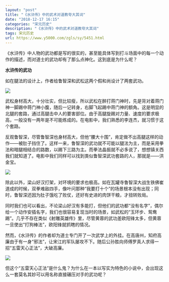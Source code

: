 ```yaml
---
layout: "post"
title: "《水浒传》中的武术对道教夸大其词"
date: "2018-12-17 16:15"
categories: "宋元历史"
description: "《水浒传》中的武术对道教夸大其词"
tags: 宋元历史
url: https://www.y5000.com/zgls/sy/5451.html
---
```






《水浒传》中人物的武功都是写的很实的，甚至能具体写到打斗场面中的每一个动作的描述，而对道士的武功却有了那么点神化。这到底是为什么呢？

**水浒传的武功**

如在腿法的设计上，作者给鲁智深和武松这两个假和尚设计了两套武功。

![](https://img.y5000.com/uploads/allimg/161118/8-16111Q1115C30.jpg)

武松身材高大，十分壮实，但比较瘦，所以武松在醉打蒋门神时，先是背对着蒋门神一脚踢中蒋门神小腹，随后一记转身，右脚飞起踢中蒋门神的额角。这是明显的北腿的套路，通过高腿击中人的要害部位。由于高腿旋踢对力量、速度的要求极高，一般没有一两年是不可能练成的。在电影中，我们熟悉的李连杰，就习惯于这个套路。

反观鲁智深，尽管鲁智深也身材高大，但他“腰大十围”，肯定做不出高腿这样的动作——被肚子挡住了。这样一来，鲁智深的武功就不可能以腿法为主，而是采用拳法和暗腿相结合的路数，以踢下三路为主。而拳法晶振就不必多说了，想想镇关西我们就知道了。电影中我们同样可以找到类似鲁智深武功套路的人，那就是——洪金宝。

![](https://img.y5000.com/uploads/allimg/161118/8-16111Q11206195.jpg)

除此以外，梁山好汉打架，对环境的要求也极高。如在瓦罐寺鲁智深大战生铁佛崔道成的时候，双拳难敌四手，像叶问那种“我要打十个”的场景根本没有出现；同时，鲁智深还因为肚子饿吃了败仗，还好有史进的肉饼干粮，才扭转败局。

同时我们也可以看出，不论梁山好汉有多能打，但他们的武功都“没有名字”，偶尔给一个动作安插名字，我们也很容易复现当时的场景，如武松的“玉环步、鸳鸯踢”。几乎不存在类似《射雕英雄传》里，尽管黄蓉的武功差欧阳锋太多，但黄蓉一旦使出“打狗棒法”，欧阳锋就抓瞎的情况。

然而，《水浒传》的作者却为道士专门开了一次武学上的外挂。在高唐州，知府高廉由于有一身“邪法”，让宋江的军队屡攻不下。随后公孙胜向师傅罗真人求得一招“五雷天心正法”，大破高廉。

![](https://img.y5000.com/uploads/allimg/161118/8-16111Q1121BB.jpg)

但这个“五雷天心正法”是什么鬼？为什么在一本以写实为特色的小说中，会出现这么一套莫名其妙可以用名称直接碾压对手的武功呢？
